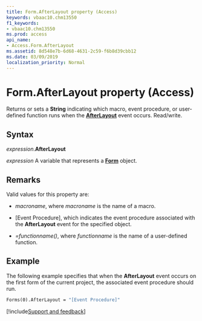 ```yaml
---
title: Form.AfterLayout property (Access)
keywords: vbaac10.chm13550
f1_keywords:
- vbaac10.chm13550
ms.prod: access
api_name:
- Access.Form.AfterLayout
ms.assetid: 8d548e7b-6d68-4631-2c59-f6b8d39cbb12
ms.date: 03/09/2019
localization_priority: Normal
---
```



# Form.AfterLayout property (Access)

Returns or sets a **String** indicating which macro, event procedure, or user-defined function runs when the **[AfterLayout](Access.Form.AfterLayout(even).md)** event occurs. Read/write.


## Syntax

_expression_.**AfterLayout**

_expression_ A variable that represents a **[Form](Access.Form.md)** object.


## Remarks

Valid values for this property are:

- _macroname_, where _macroname_ is the name of a macro.

- [Event Procedure], which indicates the event procedure associated with the **AfterLayout** event for the specified object.

- _=functionname()_, where _functionname_ is the name of a user-defined function.


## Example

The following example specifies that when the **AfterLayout** event occurs on the first form of the current project, the associated event procedure should run.


```vb
Forms(0).AfterLayout = "[Event Procedure]" 

```




[!include[Support and feedback](~/includes/feedback-boilerplate.md)]